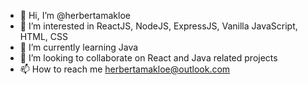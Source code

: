 - 👋 Hi, I’m @herbertamakloe
- 👀 I’m interested in ReactJS, NodeJS, ExpressJS, Vanilla JavaScript, HTML, CSS
- 🌱 I’m currently learning Java
- 💞️ I’m looking to collaborate on React and Java related projects
- 📫 How to reach me herbertamakloe@outlook.com

<!---
herbertamakloe/herbertamakloe is a ✨ special ✨ repository because its `README.md` (this file) appears on your GitHub profile.
You can click the Preview link to take a look at your changes.
--->
